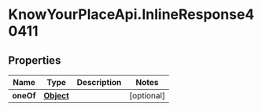 # KnowYourPlaceApi.InlineResponse40411

## Properties

| Name      | Type                    | Description | Notes      |
| --------- | ----------------------- | ----------- | ---------- |
| **oneOf** | [**Object**](Object.md) |             | [optional] |
